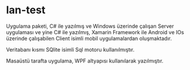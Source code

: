 # lan-test

Uygulama paketi, C# ile yazılmış ve Windows üzerinde çalışan Server uygulaması ve yine C# ile yazılmış, Xamarin Framework ile Android ve IOs üzerinde çalışabilen Client isimli mobil uygulamalardan oluşmaktadır. 

Veritabanı kısmı SQlite isimli Sql motoru kullanılmıştır.

Masaüstü tarafta uygulama, WPF altyapısı kullanılarak yazılmıştır.
